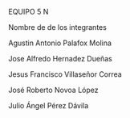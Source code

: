 EQUIPO 5 N

Nombre de de los integrantes

Agustin Antonio Palafox Molina

Jose Alfredo Hernadez Dueñas

Jesus Francisco Villaseñor Correa

José Roberto Novoa López

Julio Ángel Pérez Dávila 
